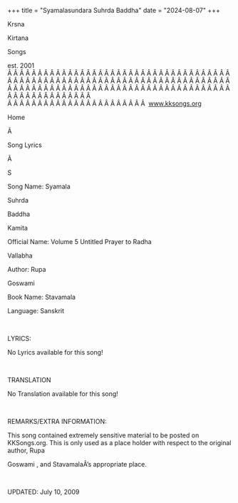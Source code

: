 +++ 
title = "Syamalasundara Suhrda Baddha"
date = "2024-08-07"
+++

Krsna
 
Kirtana
 
Songs

est. 2001
Â Â Â Â Â Â Â Â Â Â Â Â Â Â Â Â Â Â Â Â Â Â Â Â Â Â Â Â Â Â Â Â Â Â Â Â Â Â Â Â Â Â Â Â Â Â Â Â Â Â Â Â Â Â Â Â Â Â Â Â Â Â Â Â Â Â Â Â Â Â Â Â Â Â Â Â Â Â Â Â Â Â Â Â Â Â Â Â Â Â Â Â Â Â Â Â Â Â Â Â Â Â Â Â Â Â Â Â Â Â Â Â Â Â Â Â Â Â Â Â Â Â Â Â Â  
Â Â Â Â Â Â Â Â Â Â Â Â Â Â Â Â Â Â Â Â Â Â Â  
www.kksongs.org








Home


Ã 
 
Song Lyrics
 
Ã 
 
S


Song Name: 
Syamala
 
Suhrda
 
Baddha
 
Kamita


Official Name: Volume 5 Untitled Prayer to 
Radha
 
Vallabha


Author: 
Rupa
 
Goswami




Book Name: 
Stavamala


Language: 
Sanskrit




 


LYRICS:


No Lyrics available for
this song!


 


TRANSLATION


No
Translation available for this song!


 


REMARKS/EXTRA INFORMATION:


This song contained extremely sensitive material to
be posted on KKSongs.org. This is only used as a place holder with respect to
the original author, 
Rupa
 
Goswami
,
and 
StavamalaÂ’s
 appropriate place.


 


UPDATED:
 July 10, 2009